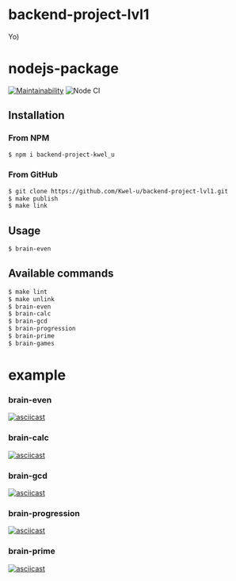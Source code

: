 # backend-project-lvl1
Yo)
# nodejs-package
[![Maintainability](https://api.codeclimate.com/v1/badges/a99a88d28ad37a79dbf6/maintainability)](https://codeclimate.com/github/codeclimate/codeclimate/maintainability)
![Node CI](https://github.com/Kwel-u/backend-project-lvl1/workflows/Node%20CI/badge.svg)

## Installation
### From NPM
```sh
$ npm i backend-project-kwel_u
```
### From GitHub
```sh
$ git clone https://github.com/Kwel-u/backend-project-lvl1.git
$ make publish
$ make link
```

## Usage
```sh
$ brain-even
```

## Available commands
```sh
$ make lint
$ make unlink
$ brain-even
$ brain-calc
$ brain-gcd
$ brain-progression
$ brain-prime
$ brain-games
```

# example
### brain-even
[![asciicast](https://asciinema.org/a/V3hFFfQqplnkcOMo7vROjcrRs.svg)](https://asciinema.org/a/V3hFFfQqplnkcOMo7vROjcrRs)
### brain-calc
[![asciicast](https://asciinema.org/a/6Ahf5pDn6NVOw3gz21jBDKaMH.svg)](https://asciinema.org/a/6Ahf5pDn6NVOw3gz21jBDKaMH)
### brain-gcd
[![asciicast](https://asciinema.org/a/lf4wwgeOdABk7RMUmh5WuuLCe.svg)](https://asciinema.org/a/lf4wwgeOdABk7RMUmh5WuuLCe)
### brain-progression
[![asciicast](https://asciinema.org/a/NnqB6qKfUWO6xN8gEe9NCVGbP.svg)](https://asciinema.org/a/NnqB6qKfUWO6xN8gEe9NCVGbP)
### brain-prime
[![asciicast](https://asciinema.org/a/Nb5FzOXYI7qnPsGjQzGEN9R6g.svg)](https://asciinema.org/a/Nb5FzOXYI7qnPsGjQzGEN9R6g)
